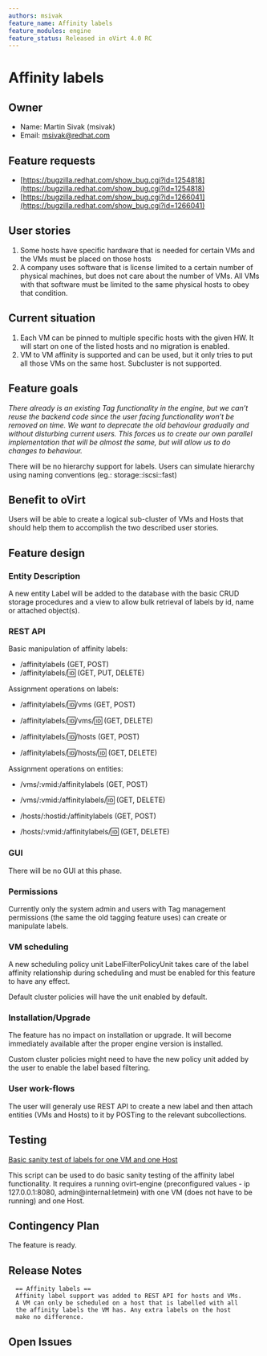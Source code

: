 ```yaml
---
authors: msivak
feature_name: Affinity labels
feature_modules: engine
feature_status: Released in oVirt 4.0 RC
---
```


# Affinity labels

## Owner

*   Name: Martin Sivak (msivak)
*   Email: <msivak@redhat.com>

## Feature requests

- [https://bugzilla.redhat.com/show_bug.cgi?id=1254818](https://bugzilla.redhat.com/show_bug.cgi?id=1254818)
- [https://bugzilla.redhat.com/show_bug.cgi?id=1266041](https://bugzilla.redhat.com/show_bug.cgi?id=1266041)

## User stories

1. Some hosts have specific hardware that is needed for certain VMs and the VMs must be placed on those hosts
1. A company uses software that is license limited to a certain number of physical machines, but does not care about the number of VMs. All VMs with that software must be limited to the same physical hosts to obey that condition.

## Current situation

1. Each VM can be pinned to multiple specific hosts with the given HW. It will start on one of the listed hosts and no migration is enabled.
1. VM to VM affinity is supported and can be used, but it only tries to put all those VMs on the same host. Subcluster is not supported.


## Feature goals

*There already is an existing Tag functionality in the engine, but we can’t reuse the backend code since the user facing functionality won’t be removed on time. We want to deprecate the old behaviour gradually and without disturbing current users. This forces us to create our own parallel implementation that will be almost the same, but will allow us to do changes to behaviour.*

There will be no hierarchy support for labels. Users can simulate hierarchy using naming conventions (eg.: storage::iscsi::fast)

## Benefit to oVirt

Users will be able to create a logical sub-cluster of VMs and Hosts that should help them to accomplish the two described user stories.

## Feature design

### Entity Description

A new entity Label will be added to the database with the basic CRUD storage procedures and a view to allow bulk retrieval of labels by id, name or attached object(s).

### REST API

Basic manipulation of affinity labels:

- /affinitylabels (GET, POST)
- /affinitylabels/:id: (GET, PUT, DELETE)

Assignment operations on labels:

- /affinitylabels/:id:/vms (GET, POST)
- /affinitylabels/:id:/vms/:id: (GET, DELETE)

- /affinitylabels/:id:/hosts (GET, POST)
- /affinitylabels/:id:/hosts/:id: (GET, DELETE)

Assignment operations on entities:

- /vms/:vmid:/affinitylabels (GET, POST)
- /vms/:vmid:/affinitylabels/:id: (GET, DELETE)

- /hosts/:hostid:/affinitylabels (GET, POST)
- /hosts/:vmid:/affinitylabels/:id: (GET, DELETE)

### GUI

There will be no GUI at this phase.

### Permissions

Currently only the system admin and users with Tag management permissions (the same the old tagging feature uses) can create or manipulate labels.

### VM scheduling

A new scheduling policy unit LabelFilterPolicyUnit takes care of the label affinity relationship during scheduling and must be enabled for this feature to have any effect.

Default cluster policies will have the unit enabled by default. 

### Installation/Upgrade

The feature has no impact on installation or upgrade. It will become immediately available after the proper engine version is installed.

Custom cluster policies might need to have the new policy unit added by the user to enable the label based filtering.

### User work-flows

The user will generaly use REST API to create a new label and then attach entities (VMs and Hosts) to it by POSTing to the relevant subcollections.

## Testing

[Basic sanity test of labels for one VM and one Host](https://bugzilla.redhat.com/attachment.cgi?id=1164031)

This script can be used to do basic sanity testing of the affinity label functionality. It requires a running ovirt-engine (preconfigured values - ip 127.0.0.1:8080, admin@internal:letmein) with one VM (does not have to be running) and one Host.

## Contingency Plan

The feature is ready.

## Release Notes

      == Affinity labels ==
      Affinity label support was added to REST API for hosts and VMs.
      A VM can only be scheduled on a host that is labelled with all
      the affinity labels the VM has. Any extra labels on the host
      make no difference.

## Open Issues





